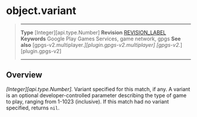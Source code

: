 # object.variant

> --------------------- ------------------------------------------------------------------------------------------
> __Type__              [Integer][api.type.Number]
> __Revision__          [REVISION_LABEL](REVISION_URL)
> __Keywords__          Google Play Games Services, game network, gpgs
> __See also__          [gpgs-v2.multiplayer.*][plugin.gpgs-v2.multiplayer]
>                       [gpgs-v2.*][plugin.gpgs-v2]
> --------------------- ------------------------------------------------------------------------------------------

## Overview

_[Integer][api.type.Number]._ Variant specified for this match, if any. A variant is an optional developer-controlled parameter describing the type of game to play, ranging from 1-1023 (inclusive). If this match had no variant specified, returns `nil`.